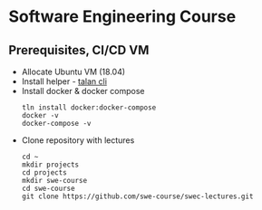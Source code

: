 # Software Engineering Course

## Prerequisites, CI/CD VM
* Allocate Ubuntu VM (18.04)
* Install helper - [talan cli](https://github.com/project-talan/tln-cli)
* Install docker & docker compose
  ```
  tln install docker:docker-compose
  docker -v
  docker-compose -v
  ```
* Clone repository with lectures
  ```
  cd ~
  mkdir projects
  cd projects
  mkdir swe-course
  cd swe-course
  git clone https://github.com/swe-course/swec-lectures.git
  ```
